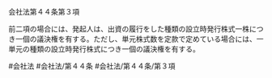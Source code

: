 会社法第４４条第３項

前二項の場合には、発起人は、出資の履行をした種類の設立時発行株式一株につき一個の議決権を有する。ただし、単元株式数を定款で定めている場合には、一単元の種類の設立時発行株式につき一個の議決権を有する。

#会社法
#会社法/第４４条
#会社法/第４４条/第３項
